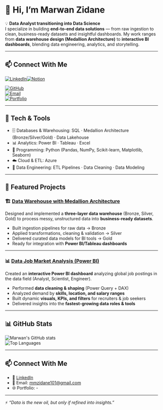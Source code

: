 # 👋 Hi, I’m Marwan Zidane  

💡 **Data Analyst transitioning into Data Science**  
I specialize in building **end-to-end data solutions** — from raw ingestion to clean, business-ready datasets and insightful dashboards. My work ranges from **data warehouse design (Medallion Architecture)** to **interactive BI dashboards**, blending data engineering, analytics, and storytelling.  

---

## 📫 Connect With Me  

[![LinkedIn](https://img.shields.io/badge/LinkedIn-0077B5?style=for-the-badge&logo=linkedin&logoColor=white)](https://www.linkedin.com/in/YOUR-LINKEDIN)[![Notion](https://img.shields.io/badge/Notion-000000?style=for-the-badge&logo=notion&logoColor=white)](https://www.notion.so/Data-Warehouse-Project-906f748d783549d09e6d30b00bcc4647)    

[![GitHub](https://img.shields.io/badge/GitHub-181717?style=for-the-badge&logo=github&logoColor=white)](https://github.com/JustEmzy101)  
[![Email](https://img.shields.io/badge/Email-D14836?style=for-the-badge&logo=gmail&logoColor=white)](mailto:mmzidane101@gmail.com)  
[![Portfolio](https://img.shields.io/badge/Portfolio-FFA500?style=for-the-badge&logo=google-chrome&logoColor=white)](https://github.com/JustEmzy101)  

---

## 🔧 Tech & Tools
- 🗄️ Databases & Warehousing: SQL · Medallion Architecture (Bronze/Silver/Gold) · Data Lakehouse  
- 📊 Analytics: Power BI · Tableau · Excel  
- 🐍 Programming: Python (Pandas, NumPy, Scikit-learn, Matplotlib, Seaborn)  
- ☁️ Cloud & ETL: Azure  
- 🧹 Data Engineering: ETL Pipelines · Data Cleaning · Data Modeling  

---

## 📌 Featured Projects

### 🏗️ [Data Warehouse with Medallion Architecture](https://github.com/JustEmzy101/sql-data-warehouse-project)
Designed and implemented a **three-layer data warehouse** (Bronze, Silver, Gold) to process messy, unstructured data into **business-ready datasets**.  
- Built ingestion pipelines for raw data → Bronze  
- Applied transformations, cleaning & validation → Silver  
- Delivered curated data models for BI tools → Gold  
- Ready for integration with **Power BI/Tableau dashboards**  

---

### 📊 [Data Job Market Analysis (Power BI)](your-repo-link)
Created an **interactive Power BI dashboard** analyzing global job postings in the data field (Analyst, Scientist, Engineer).  
- Performed **data cleaning & shaping** (Power Query + DAX)  
- Analyzed demand by **skills, location, and salary ranges**  
- Built dynamic **visuals, KPIs, and filters** for recruiters & job seekers  
- Delivered insights into the **fastest-growing data roles & tools**  

---

## 📊 GitHub Stats
![Marwan's GitHub stats](https://github-readme-stats.vercel.app/api?username=YOURUSERNAME&show_icons=true&theme=tokyonight)  
![Top Languages](https://github-readme-stats.vercel.app/api/top-langs/?username=YOURUSERNAME&layout=compact&theme=tokyonight)

---

## 📫 Connect With Me
- 💼 [LinkedIn](your-linkedin)  
- 📧 Email: mmzidane101@gmail.com
- 🌐 Portfolio: -

---

⚡ *“Data is the new oil, but only if refined into insights.”*  
